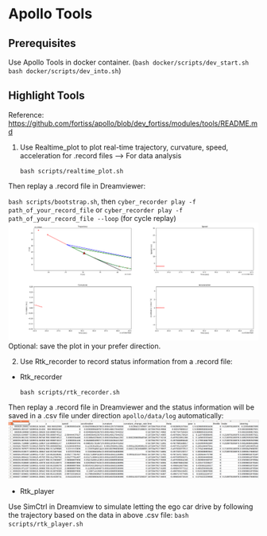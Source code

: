 # Apollo Tools

## Prerequisites
Use Apollo Tools in docker container.
(`bash docker/scripts/dev_start.sh`
`bash docker/scripts/dev_into.sh`)

## Highlight Tools
Reference: https://github.com/fortiss/apollo/blob/dev_fortiss/modules/tools/README.md

1. Use Realtime_plot to plot real-time trajectory, curvature, speed, acceleration for .record files --> For data analysis

    ```
    bash scripts/realtime_plot.sh
    ```

Then replay a .record file in Dreamviewer:

`bash scripts/bootstrap.sh`, then `cyber_recorder play -f path_of_your_record_file` or `cyber_recorder play -f path_of_your_record_file --loop` (for cycle replay)
![](Realtime_plot.png)
Optional: save the plot in your prefer direction.


2. Use Rtk_recorder to record status information from a .record file:

* Rtk_recorder

    ```
    bash scripts/rtk_recorder.sh
    ```
    
Then replay a .record file in Dreamviewer and the status information will be saved in a .csv file under direction `apollo/data/log` automatically:
![](rtk_record.png)


* Rtk_player

Use SimCtrl in Dreamview to simulate letting the ego car drive by following the trajectory based on the data in above .csv file:
    ```
    bash scripts/rtk_player.sh
    ```

